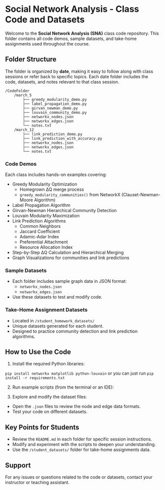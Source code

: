 # Social Network Analysis - Class Code and Datasets

Welcome to the **Social Network Analysis (SNA)** class code repository. This folder contains all code demos, sample datasets, and take-home assignments used throughout the course.

## Folder Structure

The folder is organized by **date**, making it easy to follow along with class sessions or refer back to specific topics. Each date folder includes the code, datasets, and notes relevant to that class session.

```
/CodeFolder
    /march_5
        ├── greedy_modularity_demo.py
        ├── label_propagation_demo.py
        ├── girvan_newman_demo.py
        ├── louvain_community_demo.py
        ├── networkx_nodes.json
        ├── networkx_edges.json
        └── notes.txt
    /march_12
        ├── link_prediction_demo.py
        ├── link_prediction_with_accuracy.py
        ├── networkx_nodes.json
        ├── networkx_edges.json
        └── notes.txt
```

### Code Demos

Each class includes hands-on examples covering:
- Greedy Modularity Optimization
  - Homegrown ΔQ merge process
  - `greedy_modularity_communities()` from NetworkX (Clauset-Newman-Moore Algorithm)
- Label Propagation Algorithm
- Girvan-Newman Hierarchical Community Detection
- Louvain Modularity Maximization
- Link Prediction Algorithms
  - Common Neighbors
  - Jaccard Coefficient
  - Adamic-Adar Index
  - Preferential Attachment
  - Resource Allocation Index
- Step-by-Step ΔQ Calculation and Hierarchical Merging
- Graph Visualizations for communities and link predictions


### Sample Datasets
- Each folder includes sample graph data in JSON format:
  - `networkx_nodes.json`
  - `networkx_edges.json`
- Use these datasets to test and modify code.


### Take-Home Assignment Datasets
- Located in `/student_homework_datasets/`
- Unique datasets generated for each student.
- Designed to practice community detection and link prediction algorithms.

## How to Use the Code

1. Install the required Python libraries:

`pip install networkx matplotlib python-louvain` or you can just run `pip install -r requirements.txt`

2. Run example scripts (from the terminal or an IDE):

3. Explore and modify the dataset files:
- Open the `.json` files to review the node and edge data formats.
- Test your code on different datasets.

## Key Points for Students
- Review the `README.md` in each folder for specific session instructions.
- Modify and experiment with the scripts to deepen your understanding.
- Use the `/student_datasets/` folder for take-home assignments data.

## Support

For any issues or questions related to the code or datasets, contact your instructor or teaching assistant.